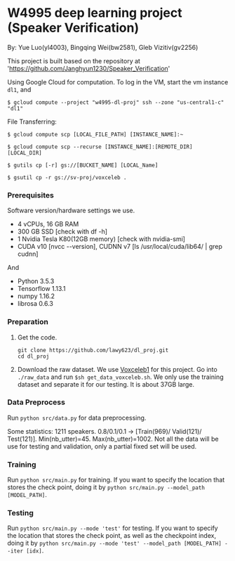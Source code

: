 # W4995 deep learning project (Speaker Verification)

By: Yue Luo(yl4003), Bingqing Wei(bw2581), Gleb Vizitiv(gv2256)

This project is built based on the repository at 'https://github.com/Janghyun1230/Speaker_Verification'

Using Google Cloud for computation.
To log in the VM, start the vm instance `dl1`, and

` $ gcloud compute --project "w4995-dl-proj" ssh --zone "us-central1-c" "dl1" `

File Transferring:

`$ gcloud compute scp [LOCAL_FILE_PATH] [INSTANCE_NAME]:~`

`$ gcloud compute scp --recurse [INSTANCE_NAME]:[REMOTE_DIR] [LOCAL_DIR]`

`$ gutils cp [-r] gs://[BUCKET_NAME] [LOCAL_Name]`

`$ gsutil cp -r gs://sv-proj/voxceleb . `

### Prerequisites
Software version/hardware settings we use.

- 4 vCPUs, 16 GB RAM
- 300 GB SSD [check with df -h]
- 1 Nvidia Tesla K80(12GB memory)  [check with nvidia-smi]
- CUDA v10 [nvcc --version], CUDNN v7 [ls /usr/local/cuda/lib64/ | grep cudnn]

And
- Python 3.5.3
- Tensorflow 1.13.1
- numpy 1.16.2
- librosa 0.6.3


### Preparation
1. Get the code.
   ```Shell
   git clone https://github.com/lawy623/dl_proj.git
   cd dl_proj
   ```

 2. Download the raw dataset. We use [Voxceleb1](http://www.robots.ox.ac.uk/~vgg/data/voxceleb/vox1.html) for this project.
 Go into `./raw_data` and run `$sh get_data_voxceleb.sh`. We only use the training dataset and separate it for our testing. It is about 37GB large.

### Data Preprocess
Run `python src/data.py` for data preprocessing.

Some statistics: 1211 speakers. 0.8/0.1/0.1 -> [Train(969)/ Valid(121)/ Test(121)]. Min(nb_utter)=45. Max(nb_utter)=1002. Not all the data will be use for testing and validation,
only a partial fixed set will be used.

### Training
Run `python src/main.py` for training. If you want to specify the location that stores the check point, doing it by `python src/main.py --model_path [MODEL_PATH]`.


### Testing
Run `python src/main.py --mode 'test'` for testing. If you want to specify the location that stores the check point, as well as the checkpoint index,
doing it by `python src/main.py --mode 'test' --model_path [MODEL_PATH] --iter [idx]`.
